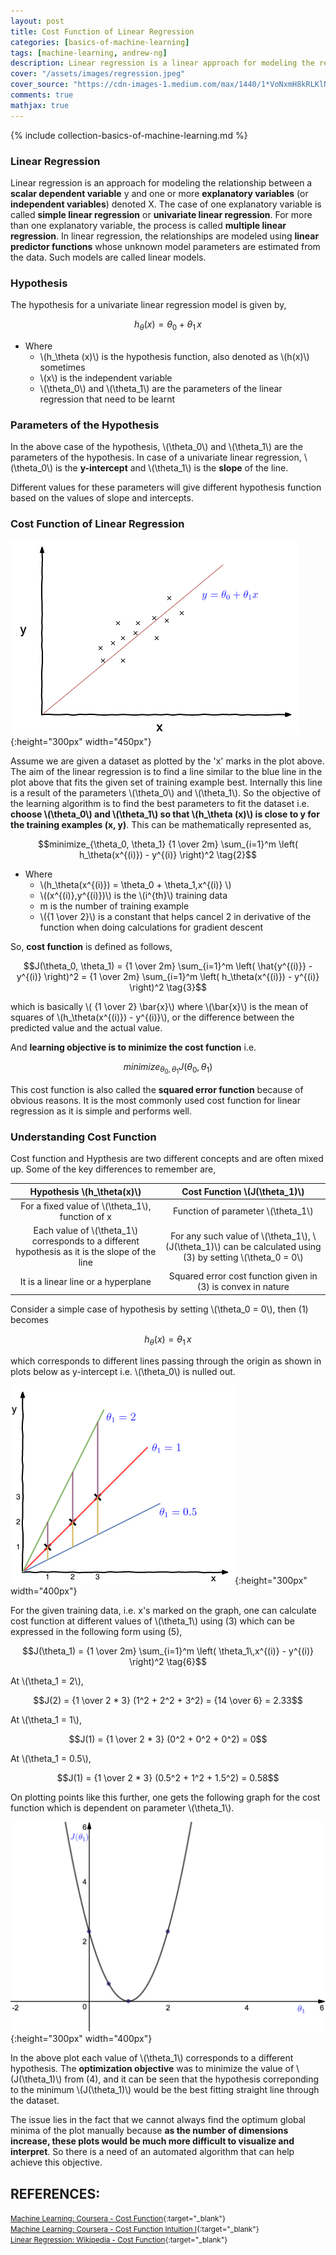 ```yaml
---
layout: post
title: Cost Function of Linear Regression
categories: [basics-of-machine-learning]
tags: [machine-learning, andrew-ng]
description: Linear regression is a linear approach for modeling the relationship between a scalar dependent variable y and one or more explanatory variables (or independent variables) denoted X
cover: "/assets/images/regression.jpeg"
cover_source: "https://cdn-images-1.medium.com/max/1440/1*VoNxmH8kRLKlNI_uuEoBvw.jpeg"
comments: true
mathjax: true
---
```


{% include collection-basics-of-machine-learning.md %}

### Linear Regression
Linear regression is an approach for modeling the relationship between a **scalar dependent variable** y and one or more **explanatory variables** (or **independent variables**) denoted X. The case of one explanatory variable is called **simple linear regression** or **univariate linear regression**. For more than one explanatory variable, the process is called **multiple linear regression**.
In linear regression, the relationships are modeled using **linear predictor functions** whose unknown model parameters are estimated from the data. Such models are called linear models.


### Hypothesis
The hypothesis for a univariate linear regression model is given by, 

$$h_\theta (x) = \theta_0 + \theta_1\,x \tag{1}$$

* Where 
  * \\(h_\theta (x)\\) is the hypothesis function, also denoted as \\(h(x)\\) sometimes
  * \\(x\\) is the independent variable
  * \\(\theta_0\\) and \\(\theta_1\\) are the parameters of the  linear regression that need to be learnt

### Parameters of the Hypothesis
In the above case of the hypothesis, \\(\theta_0\\) and \\(\theta_1\\) are the parameters of the hypothesis. In case of a univariate linear regression, \\(\theta_0\\) is the **y-intercept** and \\(\theta_1\\) is the **slope** of the line.

Different values for these parameters will give different hypothesis function based on the values of slope and intercepts.

### Cost Function of Linear Regression

![Linear Regression](/assets/2017-08-11-cost-function-of-linear-regression/fig-1-linear-regression.png?raw=true){:height="300px" width="450px"}

Assume we are given a dataset as plotted by the 'x' marks in the plot above. The aim of the linear regression is to find a line similar to the blue line in the plot above that fits the given set of training example best. Internally this line is a result of the parameters \\(\theta_0\\) and \\(\theta_1\\). So the objective of the learning algorithm is to find the best parameters to fit the dataset i.e. **choose \\(\theta_0\\) and \\(\theta_1\\) so that \\(h_\theta (x)\\) is close to y for the training examples (x, y)**. This can be mathematically represented as,

$$minimize_{\theta_0, \theta_1} {1 \over 2m} \sum_{i=1}^m \left( h_\theta(x^{(i)}) - y^{(i)} \right)^2 \tag{2}$$

* Where
  * \\(h_\theta(x^{(i)}) = \theta_0 + \theta_1\,x^{(i)} \\)
  * \\((x^{(i)},y^{(i)})\\) is the \\(i^{th}\\) training data
  * m is the number of training example
  * \\({1 \over 2}\\) is a constant that helps cancel 2 in derivative of the function when doing calculations for gradient descent

So, **cost function** is defined as follows, 

$$J(\theta_0, \theta_1) = {1 \over 2m} \sum_{i=1}^m \left( \hat{y^{(i)}} - y^{(i)} \right)^2 = {1 \over 2m} \sum_{i=1}^m \left( h_\theta(x^{(i)}) - y^{(i)} \right)^2 \tag{3}$$

which is basically \\( {1 \over 2} \bar{x}\\) where \\(\bar{x}\\) is the mean of squares of \\(h_\theta(x^{(i)}) - y^{(i)}\\), or the difference between the predicted value and the actual value.

And **learning objective is to minimize the cost function** i.e.

$$minimize_{\theta_0, \theta_1} J(\theta_0, \theta_1) \tag{4}$$

This cost function is also called the **squared error function** because of obvious reasons. It is the most commonly used cost function for linear regression as it is simple and performs well.

### Understanding Cost Function

Cost function and Hypthesis are two different concepts and are often mixed up. Some of the key differences to remember are,

| Hypothesis \\(h_\theta(x)\\) | Cost Function \\(J(\theta_1)\\)|
|:-:|:-:|
| For a fixed value of \\(\theta_1\\), function of x | Function of parameter \\(\theta_1\\)  |
| Each value of \\(\theta_1\\) corresponds to a different hypothesis as it is the slope of the line | For any such value of \\(\theta_1\\), \\(J(\theta_1)\\) can be calculated using (3) by setting \\(\theta_0 = 0\\) |
| It is a linear line or a hyperplane | Squared error cost function given in (3) is convex in nature |

Consider a simple case of hypothesis by setting \\(\theta_0 = 0\\), then (1) becomes

$$h_\theta (x) = \theta_1\,x \tag{5}$$

which corresponds to different lines passing through the origin as shown in plots below as y-intercept i.e. \\(\theta_0\\) is nulled out. 

![Simple Hypothesis](/assets/2017-08-11-cost-function-of-linear-regression/fig-2-simple-hypothesis.png?raw=true){:height="300px" width="400px"}

For the given training data, i.e. x's marked on the graph, one can calculate cost function at different values of \\(\theta_1\\) using (3) which can be expressed in the following form using (5),

$$J(\theta_1) = {1 \over 2m} \sum_{i=1}^m \left( \theta_1\,x^{(i)} - y^{(i)} \right)^2 \tag{6}$$

At \\(\theta_1 = 2\\),

$$J(2) = {1 \over 2 * 3} (1^2 + 2^2 + 3^2) = {14 \over 6} = 2.33$$

At \\(\theta_1 = 1\\),

$$J(1) = {1 \over 2 * 3} (0^2 + 0^2 + 0^2) = 0$$

At \\(\theta_1 = 0.5\\),

$$J(1) = {1 \over 2 * 3} (0.5^2 + 1^2 + 1.5^2) = 0.58$$

On plotting points like this further, one gets the following graph for the cost function which is dependent on parameter \\(\theta_1\\).

![Simple Hypothesis](/assets/2017-08-11-cost-function-of-linear-regression/fig-3-cost-function.png?raw=true){:height="300px" width="400px"}

In the above plot each value of \\(\theta_1\\) corresponds to a different hypothesis. The **optimization objective** was to minimize the value of \\(J(\theta_1)\\) from (4), and it can be seen that the hypothesis correponding to the minimum \\(J(\theta_1)\\) would be the best fitting straight line through the dataset.

The issue lies in the fact that we cannot always find the optimum global minima of the plot manually because **as the number of dimensions increase, these plots would be much more difficult to visualize and interpret**. So there is a need of an automated algorithm that can help achieve this objective.


## REFERENCES:

<small>[Machine Learning: Coursera - Cost Function](https://www.coursera.org/learn/machine-learning/lecture/rkTp3/cost-function){:target="_blank"}</small><br>
<small>[Machine Learning: Coursera - Cost Function Intuition I](https://www.coursera.org/learn/machine-learning/lecture/N09c6/cost-function-intuition-i){:target="_blank"}</small><br>
<small>[Linear Regression: Wikipedia - Cost Function](https://en.wikipedia.org/wiki/Linear_regression){:target="_blank"}</small>
